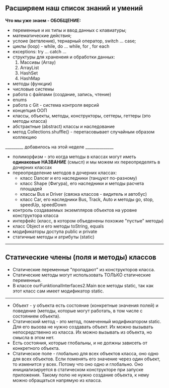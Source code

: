 ## Расширяем наш список знаний и умений
**Что мы уже знаем - ОБОБЩЕНИЕ:**
- переменные и их типы и ввод данных с клавиатуры;
- математические действия;
- услоие (ветвление), тернарный оператор, switch ... case;
- циклы (loop) - while, do ... while, for , for each
- exceptions: try ... catch ...
- cтруктуры для храненеия и обработки данных:
    1. Массивы (Array)
    2. ArrayList
    3. HashSet
    4. HashMap
- методы (функции)
- числовые системы
- работа с файлами (создание, запись, чтение)
- enums
- работа с Git - система контроля версий
- концепция ООП
- классы, объекты, методы, конструкторы, сеттеры, геттеры (это методы класса)
- абстрактные (abstract) классы и наследование
- метод Collections.shuffle() - перетасовывает случайным образом коллекцию

_________ добавилось на этой неделе ______________

- полиморфизм - это когда методы в классах могут иметь **одинаковые НАЗВАНИЕ** (смысл) и
  мы можем их переопределять в дочерних классах
- переопределение методов в дочерних классах:
    - класс Dancer и его наследники (танцуют по-разному)
    - класс Shape (Фигура), его наследники и методы расчета площадей
    - классы Bus и Driver (связка классов - видитель и автобус)
    - класс Car, его наследники Bus, Track, Auto и методы go, stop, speedUp, speedDown
- контроль создаваемых экземпляров объектов на уровне конструктора класса
- интерфейс (класс, в котором объеденены похожие "пустые" методы)
- класс Object и его методы toString, equals
- модификаторы доступа public и private
- статичные методы и атрибуты (static)
__________________________________________________

## Статические члены (поля и методы) классов

* Статические переменные "пропадают" из конструкторов класса.
* Статические методы могут использовать ТОЛЬКО статические переменные.
* В классе ourFunktionaIInterfaces2.Main все методы static, так как этот класс сам имеет модификатор static.
____________
* Объект - у объекта есть состояние (конкретные значения полей) и поведение
  (методы, которые могут работать, в том числе с состоянием объекта).
* Статический метод - это метод, помеченный модификатором static. Для его вызова не нужно
  создавать объект. Их можно вызывать непосредственно из класса.
  Их можно вызывать из объекта, но смысла в этом нет.
* Есть состояния, которые глобальны, и не должны зависеть от конкретного объекта.
* Статическое поле - глобально для всех объектов класса, оно одно для всех объектов.
  Если поменять его значение через один объект, то изменится у всех.
  Потому что оно одно и глобально. Оно инициализируется в статическом конструкторе
  при запуске приложения. Такому полю не нужно создание объекта, к нему можно
  обращаться напрямую из класса.